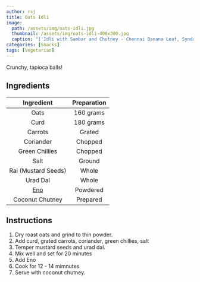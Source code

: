 ```yaml
---
author: rsj
title: Oats Idli
image:
  path: /assets/img/oats-idli.jpg
  thumbnail: /assets/img/oats-idli-400x300.jpg
  caption: "['Idli with Sambar and Chutney - Chennai Banana Leaf, Syndal'](https://www.flickr.com/photos/10559879@N00/359315772) by [avlxyz](https://www.flickr.com/photos/10559879@N00) is licensed under [CC BY-SA 2.0](https://creativecommons.org/licenses/by-sa/2.0/?ref=openverse)."
categories: [Snacks]
tags: [Vegetarian]
---
```


Crunchy, tapioca balls!

## Ingredients

| Ingredient | Preparation |
|:-:|:-:|
| Oats | 160 grams |
| Curd | 180 grams |
| Carrots | Grated |
| Coriander | Chopped |
| Green Chillies | Chopped |
| Salt | Ground |
| Rai (Mustard Seeds) | Whole |
| Urad Dal | Whole |
| [Eno](https://www.amazon.com/Eno-Fruit-Salt-3-5-100g/dp/B000JWM7JG) | Powdered |
| Coconut Chutney | Prepared |

## Instructions

1. Dry roast oats and grind to thin powder.
2. Add curd, grated carrots, coriander, green chillies, salt
3. Temper mustard seeds and urad dal.
4. Mix well and set for 20 minutes
5. Add Eno
6. Cook for 12 - 14 mimnutes
7. Serve with coconut chutney.
